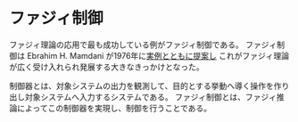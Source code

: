 # ファジィ制御

ファジィ理論の応用で最も成功している例がファジィ制御である。
ファジィ制御は Ebrahim H. Mamdani が1976年に[実例とともに提案し](https://www.sciencedirect.com/science/article/abs/pii/S0020737376800284)
これがファジィ理論が広く受け入れられ発展する大きなきっかけとなった。 

制御器とは、対象システムの出力を観測して、目的とする挙動へ導く操作を作り出し対象システムへ入力するシステムである。
ファジィ制御とは、ファジィ推論によってこの制御器を実現し、制御を行うことである。
